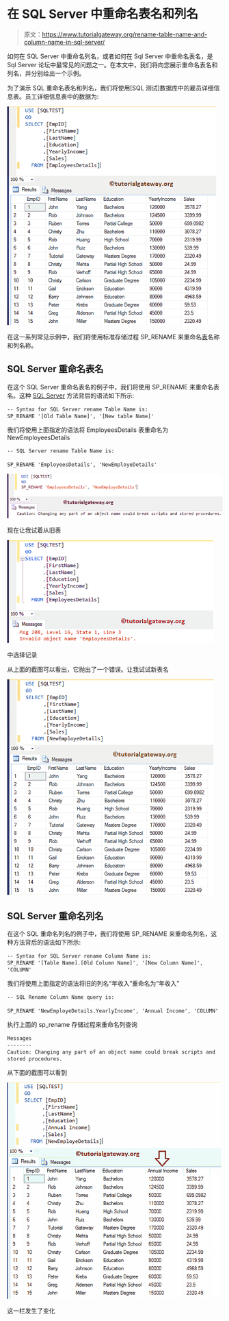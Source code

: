 # 在 SQL Server 中重命名表名和列名

> 原文：<https://www.tutorialgateway.org/rename-table-name-and-column-name-in-sql-server/>

如何在 SQL Server 中重命名列名，或者如何在 Sql Server 中重命名表名，是 Sql Server 论坛中最常见的问题之一。在本文中，我们将向您展示重命名表名和列名，并分别给出一个示例。

为了演示 SQL 重命名表名和列名，我们将使用[SQL 测试]数据库中的雇员详细信息表。员工详细信息表中的数据为:

![Rename Table Name and Column Name in SQL Server 1](img/f37a989ac9c8747203a1edca09a5383d.png)

在这一系列常见示例中，我们将使用标准存储过程 SP_RENAME 来重命名[表](https://www.tutorialgateway.org/sql-create-table/)名称和列名称。

## SQL Server 重命名表名

在这个 SQL Server 重命名表名的例子中，我们将使用 SP_RENAME 来重命名表名。这种 [SQL Server](https://www.tutorialgateway.org/sql/) 方法背后的语法如下所示:

```
-- Syntax for SQL Server rename Table Name is: 
SP_RENAME '[Old Table Name]', '[New table Name]'
```

我们将使用上面指定的语法将 EmployeesDetails 表重命名为 NewEmployeesDetails

```
-- SQL Server rename Table Name is: 

SP_RENAME 'EmployeesDetails', 'NewEmployeDetails'
```

![Rename Table Name and Column Name in SQL Server 2](img/2dee070ac5b0ff5f11a9c84423cc7aae.png)

现在让我试着从旧表

![Rename Table Name and Column Name in SQL Server 3](img/98248b269b3441ee4add4dfa3aaed59a.png)

中选择记录

从上面的截图可以看出，它抛出了一个错误。让我试试新表名

![Rename Table Name and Column Name in SQL Server 4](img/19dc3a26b78ae6c84c9a4da4133d68a6.png)

## SQL Server 重命名列名

在这个 SQL 重命名列名的例子中，我们将使用 SP_RENAME 来重命名列名，这种方法背后的语法如下所示:

```
-- Syntax for SQL Server rename Column Name is: 
SP_RENAME '[Table Name].[Old Column Name]', '[New Column Name]', 'COLUMN'
```

我们将使用上面指定的语法将旧的列名“年收入”重命名为“年收入”

```
-- SQL Rename Column Name query is: 

SP_RENAME 'NewEmployeDetails.YearlyIncome', 'Annual Income', 'COLUMN'
```

执行上面的 sp_rename 存储过程来重命名列查询

```
Messages
--------
Caution: Changing any part of an object name could break scripts and stored procedures.
```

从下面的截图可以看到

![Rename Table Name and Column Name in SQL Server 6](img/6a0765ad2180cf1095eba0ee76fb643d.png)

这一栏发生了变化